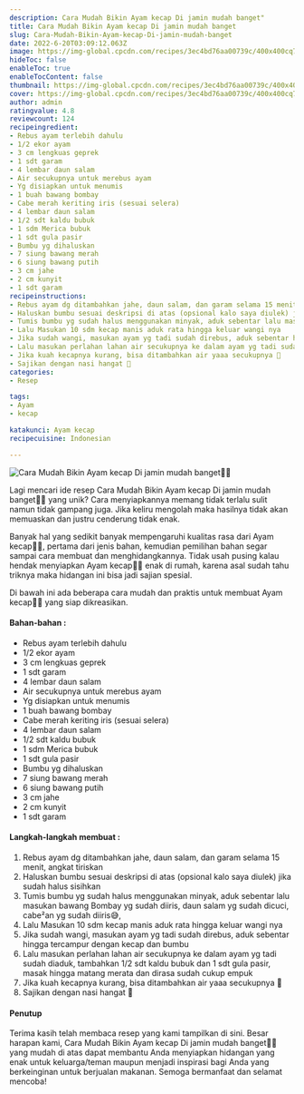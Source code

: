 ```yaml
---
description: Cara Mudah Bikin Ayam kecap Di jamin mudah banget"
title: Cara Mudah Bikin Ayam kecap Di jamin mudah banget
slug: Cara-Mudah-Bikin-Ayam-kecap-Di-jamin-mudah-banget
date: 2022-6-20T03:09:12.063Z
image: https://img-global.cpcdn.com/recipes/3ec4bd76aa00739c/400x400cq70/photo.jpg
hideToc: false
enableToc: true
enableTocContent: false
thumbnail: https://img-global.cpcdn.com/recipes/3ec4bd76aa00739c/400x400cq70/photo.jpg
cover: https://img-global.cpcdn.com/recipes/3ec4bd76aa00739c/400x400cq70/photo.jpg
author: admin
ratingvalue: 4.8
reviewcount: 124
recipeingredient:
- Rebus ayam terlebih dahulu
- 1/2 ekor ayam
- 3 cm lengkuas geprek
- 1 sdt garam
- 4 lembar daun salam
- Air secukupnya untuk merebus ayam
- Yg disiapkan untuk menumis
- 1 buah bawang bombay
- Cabe merah keriting iris (sesuai selera)
- 4 lembar daun salam
- 1/2 sdt kaldu bubuk
- 1 sdm Merica bubuk
- 1 sdt gula pasir
- Bumbu yg dihaluskan
- 7 siung bawang merah
- 6 siung bawang putih
- 3 cm jahe
- 2 cm kunyit
- 1 sdt garam
recipeinstructions:
- Rebus ayam dg ditambahkan jahe, daun salam, dan garam selama 15 menit, angkat tiriskan
- Haluskan bumbu sesuai deskripsi di atas (opsional kalo saya diulek) jika sudah halus sisihkan
- Tumis bumbu yg sudah halus menggunakan minyak, aduk sebentar lalu masukan bawang Bombay yg sudah diiris, daun salam yg sudah dicuci, cabe²an yg sudah diiris😅,
- Lalu Masukan 10 sdm kecap manis aduk rata hingga keluar wangi nya
- Jika sudah wangi, masukan ayam yg tadi sudah direbus, aduk sebentar hingga tercampur dengan kecap dan bumbu
- Lalu masukan perlahan lahan air secukupnya ke dalam ayam yg tadi sudah diaduk, tambahkan 1/2 sdt kaldu bubuk dan 1 sdt gula pasir, masak hingga matang merata dan dirasa sudah cukup empuk
- Jika kuah kecapnya kurang, bisa ditambahkan air yaaa secukupnya 🥰
- Sajikan dengan nasi hangat 🍚
categories:
- Resep

tags:
- Ayam
- kecap

katakunci: Ayam kecap
recipecuisine: Indonesian

---
```


![Cara Mudah Bikin Ayam kecap Di jamin mudah banget👩‍🍳](https://img-global.cpcdn.com/recipes/3ec4bd76aa00739c/400x400cq70/photo.jpg)

Lagi mencari ide resep Cara Mudah Bikin Ayam kecap Di jamin mudah banget👩‍🍳 yang unik? Cara menyiapkannya memang tidak terlalu sulit namun tidak gampang juga. Jika keliru mengolah maka hasilnya tidak akan memuaskan dan justru cenderung tidak enak.

Banyak hal yang sedikit banyak mempengaruhi kualitas rasa dari Ayam kecap👩‍🍳, pertama dari jenis bahan, kemudian pemilihan bahan segar sampai cara membuat dan menghidangkannya. Tidak usah pusing kalau hendak menyiapkan Ayam kecap👩‍🍳 enak di rumah, karena asal sudah tahu triknya maka hidangan ini bisa jadi sajian spesial.

Di bawah ini ada beberapa cara mudah dan praktis untuk membuat Ayam kecap👩‍🍳 yang siap dikreasikan.

<!--inarticleads1-->

#### Bahan-bahan :

- Rebus ayam terlebih dahulu
- 1/2 ekor ayam
- 3 cm lengkuas geprek
- 1 sdt garam
- 4 lembar daun salam
- Air secukupnya untuk merebus ayam
- Yg disiapkan untuk menumis
- 1 buah bawang bombay
- Cabe merah keriting iris (sesuai selera)
- 4 lembar daun salam
- 1/2 sdt kaldu bubuk
- 1 sdm Merica bubuk
- 1 sdt gula pasir
- Bumbu yg dihaluskan
- 7 siung bawang merah
- 6 siung bawang putih
- 3 cm jahe
- 2 cm kunyit
- 1 sdt garam

<!--inarticleads2-->

#### Langkah-langkah membuat :

1. Rebus ayam dg ditambahkan jahe, daun salam, dan garam selama 15 menit, angkat tiriskan
1. Haluskan bumbu sesuai deskripsi di atas (opsional kalo saya diulek) jika sudah halus sisihkan
1. Tumis bumbu yg sudah halus menggunakan minyak, aduk sebentar lalu masukan bawang Bombay yg sudah diiris, daun salam yg sudah dicuci, cabe²an yg sudah diiris😅,
1. Lalu Masukan 10 sdm kecap manis aduk rata hingga keluar wangi nya
1. Jika sudah wangi, masukan ayam yg tadi sudah direbus, aduk sebentar hingga tercampur dengan kecap dan bumbu
1. Lalu masukan perlahan lahan air secukupnya ke dalam ayam yg tadi sudah diaduk, tambahkan 1/2 sdt kaldu bubuk dan 1 sdt gula pasir, masak hingga matang merata dan dirasa sudah cukup empuk
1. Jika kuah kecapnya kurang, bisa ditambahkan air yaaa secukupnya 🥰
1. Sajikan dengan nasi hangat 🍚

#### Penutup

Terima kasih telah membaca resep yang kami tampilkan di sini. Besar harapan kami, Cara Mudah Bikin Ayam kecap Di jamin mudah banget👩‍🍳 yang mudah di atas dapat membantu Anda menyiapkan hidangan yang enak untuk keluarga/teman maupun menjadi inspirasi bagi Anda yang berkeinginan untuk berjualan makanan. Semoga bermanfaat dan selamat mencoba!
